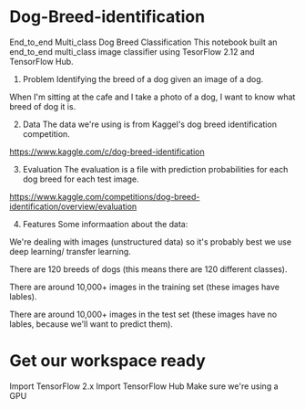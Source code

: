 # Dog-Breed-identification
End_to_end Multi_class Dog Breed Classification
This notebook built an end_to_end multi_class image classifier using TesorFlow 2.12 and TensorFlow Hub.

1. Problem
Identifying the breed of a dog given an image of a dog.

When I'm sitting at the cafe and I take a photo of a dog, I want to know what breed of dog it is.

2. Data
The data we're using is from Kaggel's dog breed identification competition.

https://www.kaggle.com/c/dog-breed-identification

3. Evaluation
The evaluation is a file with prediction probabilities for each dog breed for each test image.

https://www.kaggle.com/competitions/dog-breed-identification/overview/evaluation

4. Features
Some informaation about the data:

We're dealing with images (unstructured data) so it's
probably best we use deep learning/ transfer learning.

There are 120 breeds of dogs (this means there are 120 different classes).

There are around 10,000+ images in the training set (these images have lables).

There are around 10,000+ images in the test set (these images have no lables, because we'll want to predict them).

# Get our workspace ready
Import TensorFlow 2.x
Import TensorFlow Hub
Make sure we're using a GPU
